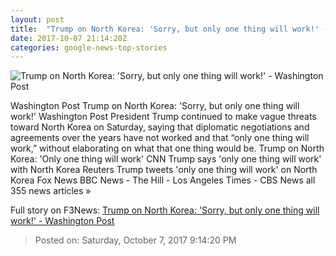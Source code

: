 ```yaml
---
layout: post
title:  "Trump on North Korea: 'Sorry, but only one thing will work!' - Washington Post"
date: 2017-10-07 21:14:20Z
categories: google-news-top-stories
---
```


![Trump on North Korea: 'Sorry, but only one thing will work!' - Washington Post](https://img.washingtonpost.com/rf/image_1484w/2010-2019/WashingtonPost/2016/12/23/National-Politics/Images/Trump_67948.jpg-c1789-3784.jpg?t=20170517)

Washington Post Trump on North Korea: 'Sorry, but only one thing will work!' Washington Post President Trump continued to make vague threats toward North Korea on Saturday, saying that diplomatic negotiations and agreements over the years have not worked and that “only one thing will work,” without elaborating on what that one thing would be. Trump on North Korea: 'Only one thing will work' CNN Trump says 'only one thing will work' with North Korea Reuters Trump tweets 'only one thing will work' on North Korea Fox News BBC News - The Hill - Los Angeles Times - CBS News all 355 news articles »


Full story on F3News: [Trump on North Korea: 'Sorry, but only one thing will work!' - Washington Post](http://www.f3nws.com/n/j3YAFB)

> Posted on: Saturday, October 7, 2017 9:14:20 PM
